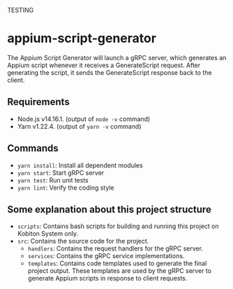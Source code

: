 TESTING

# appium-script-generator

The Appium Script Generator will launch a gRPC server, which generates an Appium script whenever it receives a GenerateScript request. After generating the script, it sends the GenerateScript response back to the client.

## Requirements

- Node.js v14.16.1. (output of `node -v` command)
- Yarn v1.22.4. (output of `yarn -v` command)

## Commands

- `yarn install`: Install all dependent modules
- `yarn start`: Start gRPC server
- `yarn test`: Run unit tests
- `yarn lint`: Verify the coding style

## Some explanation about this project structure

* `scripts`: Contains bash scripts for building and running this project on Kobiton System only.
* `src`: Contains the source code for the project.
  * `handlers`: Contains the request handlers for the gRPC server.
  * `services`: Contains the gRPC service implementations.
  * `templates`: Contains code templates used to generate the final project output. These templates are used by the gRPC server to generate Appium scripts in response to client requests.
